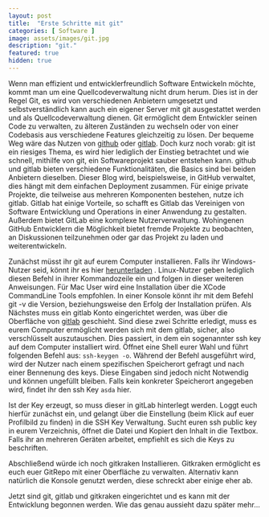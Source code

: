 ```yaml
---
layout: post
title:  "Erste Schritte mit git"
categories: [ Software ]
image: assets/images/git.jpg   
description: "git."
featured: true
hidden: true
---
```


Wenn man effizient und entwicklerfreundlich Software Entwickeln möchte, kommt man um eine Quellcodeverwaltung nicht drum herum. Dies ist in der Regel Git, es wird von verschiedenen Anbietern umgesetzt und selbstverständlich kann auch ein eigener Server mit git ausgestattet werden und als Quellcodeverwaltung dienen. Git ermöglicht dem Entwickler seinen Code zu verwalten, zu älteren Zuständen zu wechseln oder von einer Codebasis aus verschiedene Features gleichzeitig zu lösen. Der bequeme Weg wäre das Nutzen von [github][1] oder [gitlab][1].
Doch kurz noch vorab: git ist ein riesiges Thema, es wird hier lediglich der Einstieg betrachtet und wie schnell, mithilfe von git, ein Softwareprojekt sauber entstehen kann.
github und gitlab bieten verschiedene Funktionalitäten, die Basics sind bei beiden Anbietern dieselben.
Dieser Blog wird, beispielsweise, in GitHub verwaltet, dies hängt mit dem einfachen Deployment zusammen. Für einige private Projekte, die teilweise aus mehreren Komponenten bestehen, nutze ich gitlab. Gitlab hat einige Vorteile, so schafft es Gitlab das Vereinigen von Software Entwicklung und Operations in einer Anwendung zu gestalten. Außerdem bietet GitLab eine komplexe Nutzerverwaltung.
Wohingenen GitHub Entwicklern die Möglichkeit bietet fremde Projekte zu beobachten, an Diskussionen teilzunehmen oder gar das Projekt zu laden und weiterentwickeln.

Zunächst müsst ihr git auf eurem Computer installieren. Falls ihr Windows-Nutzer seid, könnt ihr es hier [herunterladen][1] . Linux-Nutzer geben lediglich diesen Befehl in ihrer Kommandozeile ein und folgen in dieser weiteren Anweisungen. Für Mac User wird eine Installation über die XCode CommandLine Tools empfohlen.
In einer Konsole könnt ihr mit dem Befehl git -v die Version, beziehungsweise den Erfolg der Installation prüfen.
Als Nächstes muss ein gitlab Konto eingerichtet werden, was über die Oberfläche von [gitlab][1] geschieht.
Sind diese zwei Schritte erledigt, muss es eurem Computer ermöglicht werden sich mit dem gitlab, sicher, also verschlüsselt auszutauschen.
Dies passiert, in dem ein sogenannter ssh key auf dem Computer installiert wird. Öffnet eine Shell eurer Wahl und führt folgenden Befehl aus: `ssh-keygen -o`.
Während der Befehl ausgeführt wird, wird der Nutzer nach einem spezifischen Speicherort gefragt und nach einer Bennenung des keys. Diese Eingaben sind jedoch nicht Notwendig und können ungefüllt bleiben. Falls kein konkreter Speicherort angegeben wird, findet ihr den ssh Key `asda` hier.

Ist der Key erzeugt, so muss dieser in gitLab hinterlegt werden. Loggt euch hierfür zunächst ein, und gelangt über die Einstellung (beim Klick auf euer Profilbild zu finden) in die SSH Key Verwaltung. Sucht euren ssh public key in eurem Verzeichnis, öffnet die Datei und Kopiert den Inhalt in die Textbox. Falls ihr an mehreren Geräten arbeitet, empfiehlt es sich die Keys zu beschriften.

Abschließend würde ich noch gitkraken Installieren. Gitkraken ermöglicht es euch euer GitRepo mit einer Oberfläche zu verwalten. Alternativ kann natürlich die Konsole genutzt werden, diese schreckt aber einige eher ab.

Jetzt sind git, gitlab und gitkraken eingerichtet und es kann mit der Entwicklung begonnen werden. Wie das genau aussieht dazu später mehr...



[1]:https://gitlab.com/
[2]:https://github.com/
[3]:https://git-scm.com/download/win
[4]:
[5]:
